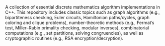 A collection of essential discrete mathematics algorithm implementations in C++. This repository includes classic topics such as graph algorithms (e.g., bipartiteness checking, Euler circuits, Hamiltonian paths/cycles, graph coloring and clique problems), number-theoretic methods (e.g., Fermat’s test, Miller–Rabin primality checking, modular inverses), combinatorial computations (e.g., set partitions, solving congruencies), as well as cryptographic routines (e.g., RSA encryption/decryption).

